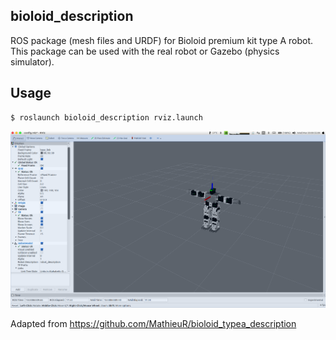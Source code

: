 ## bioloid_description

ROS package (mesh files and URDF) for Bioloid premium kit type A robot.
This package can be used with the real robot or Gazebo (physics simulator).


## Usage
```
$ roslaunch bioloid_description rviz.launch
```

![system](assets/images/bioloid_rviz.png)


Adapted from https://github.com/MathieuR/bioloid_typea_description

